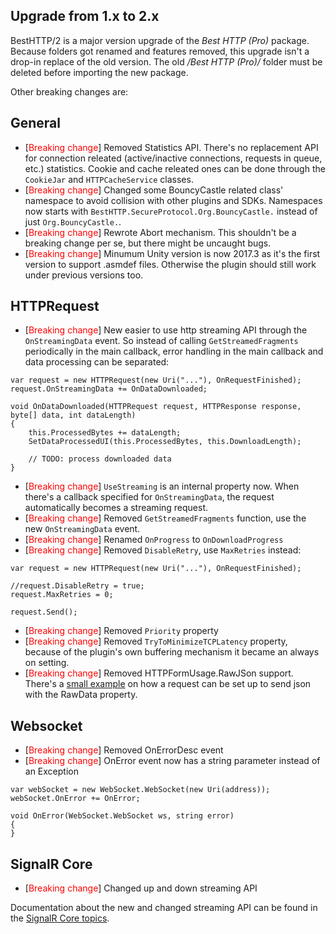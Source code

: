 ## Upgrade from 1.x to 2.x

BestHTTP/2 is a major version upgrade of the *Best HTTP (Pro)* package. Because folders got renamed and features removed, this upgrade isn't a drop-in replace of the old version. The old */Best HTTP (Pro)/* folder must be deleted before importing the new package.

Other breaking changes are:

## General

- [<span style="color:red">Breaking change</span>] Removed Statistics API. There's no replacement API for connection releated (active/inactive connections, requests in queue, etc.) statistics. Cookie and cache releated ones can be done through the `CookieJar` and `HTTPCacheService` classes.
- [<span style="color:red">Breaking change</span>] Changed some BouncyCastle related class' namespace to avoid collision with other plugins and SDKs. Namespaces now starts with `BestHTTP.SecureProtocol.Org.BouncyCastle.` instead of just `Org.BouncyCastle.`.
- [<span style="color:red">Breaking change</span>] Rewrote Abort mechanism. This shouldn't be a breaking change per se, but there might be uncaught bugs.
- [<span style="color:red">Breaking change</span>] Minumum Unity version is now 2017.3 as it's the first version to support .asmdef files. Otherwise the plugin should still work under previous versions too.

## HTTPRequest

- [<span style="color:red">Breaking change</span>] New easier to use http streaming API through the `OnStreamingData` event. So instead of calling `GetStreamedFragments` periodically in the main callback, error handling in the main callback and data processing can be separated:

```language-csharp
var request = new HTTPRequest(new Uri("..."), OnRequestFinished);
request.OnStreamingData += OnDataDownloaded;

void OnDataDownloaded(HTTPRequest request, HTTPResponse response, byte[] data, int dataLength)
{
    this.ProcessedBytes += dataLength;
    SetDataProcessedUI(this.ProcessedBytes, this.DownloadLength);

    // TODO: process downloaded data
}
```

- [<span style="color:red">Breaking change</span>] `UseStreaming` is an internal property now. When there's a callback specified for `OnStreamingData`, the request automatically becomes a streaming request.
- [<span style="color:red">Breaking change</span>] Removed `GetStreamedFragments` function, use the new `OnStreamingData` event.
- [<span style="color:red">Breaking change</span>] Renamed `OnProgress` to `OnDownloadProgress`
- [<span style="color:red">Breaking change</span>] Removed `DisableRetry`, use `MaxRetries` instead:
```language-csharp
var request = new HTTPRequest(new Uri("..."), OnRequestFinished);

//request.DisableRetry = true;
request.MaxRetries = 0;

request.Send();
```
- [<span style="color:red">Breaking change</span>] Removed `Priority` property
- [<span style="color:red">Breaking change</span>] Removed `TryToMinimizeTCPLatency` property, because of the plugin's own buffering mechanism it became an always on setting.
- [<span style="color:red">Breaking change</span>] Removed HTTPFormUsage.RawJSon support. There's a [small example](/1.HTTP/AdvancedTopics/SmallCode-Samples/#send-json-data) on how a request can be set up to send json with the RawData property.

## Websocket

- [<span style="color:red">Breaking change</span>] Removed OnErrorDesc event
- [<span style="color:red">Breaking change</span>] OnError event now has a string parameter instead of an Exception

```language-csharp
var webSocket = new WebSocket.WebSocket(new Uri(address));
webSocket.OnError += OnError;

void OnError(WebSocket.WebSocket ws, string error)
{
}
```

## SignalR Core

- [<span style="color:red">Breaking change</span>] Changed up and down streaming API

Documentation about the new and changed streaming API can be found in the [SignalR Core topics](/6.SignalRCore/1.HubConnection/#streaming-from-the-server). 
